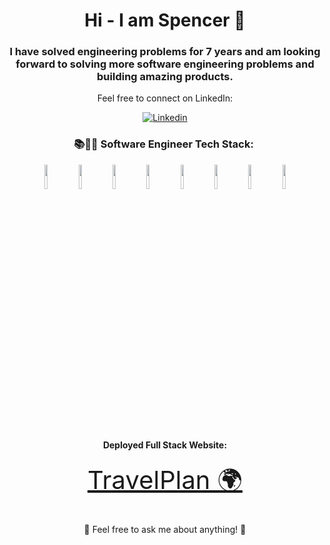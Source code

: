 <h1 align="center"> Hi - I am Spencer 🙂 </h1>
<h3 align="center"> I have solved engineering problems for 7 years and am looking forward to solving more software engineering problems and building amazing products. </h3>
<p align="center"> Feel free to connect on LinkedIn:</p>
<div align="center">
  
[![Linkedin](https://img.shields.io/badge/-LinkedIn-blue?style=flat&logo=Linkedin&logoColor=white)](https://www.linkedin.com/in/spenceradler2/)

</div>
<h3 align="center">📚👨‍💻 Software Engineer Tech Stack: ​​ </h3>
<p align="center">
  <code><a href="https://www.javascript.com/"><img width="10%" src="https://www.vectorlogo.zone/logos/javascript/javascript-ar21.svg"></a></code>
  <code><a href="https://reactjs.org/"><img width="10%" src="https://www.vectorlogo.zone/logos/reactjs/reactjs-ar21.svg"></a></code>
  <code><a href="https://redux.js.org/"><img width="10%" src="https://www.vectorlogo.zone/logos/js_redux/js_redux-ar21.svg"></a></code>
  <code><a href="https://www.postgresql.org/"><img width="10%" src="https://www.vectorlogo.zone/logos/postgresql/postgresql-ar21.svg"></a></code>
  <code><a href="https://www.python.org/"><img width="10%" src="https://www.vectorlogo.zone/logos/python/python-ar21.svg"></a></code>
  <code><a href="https://developer.mozilla.org/en-US/docs/Web/Guide/HTML/HTML5"><img width="10%" src="https://www.vectorlogo.zone/logos/w3_html5/w3_html5-ar21.svg"></a></code>
  <code><a href="https://github.com/"><img width="10%" src="https://www.vectorlogo.zone/logos/github/github-ar21.svg"></a></code>
  <code><a href="https://visualstudio.microsoft.com/"><img width="10%" src="https://www.vectorlogo.zone/logos/visualstudio_code/visualstudio_code-ar21.svg"></a></code>
</p>
<br />

<h4 align="center"> Deployed Full Stack Website: </h3>
<div align="center">
  <a style="font-size:40px;" href="https://phase-5-project-travel-plan.onrender.com/">TravelPlan 🌍</a> 
</div>
<br />
<p align="center"> 💬 Feel free to ask me about anything! 🙋 <p>

<!--
**spenceradler2/spenceradler2** is a ✨ _special_ ✨ repository because its `README.md` (this file) appears on your GitHub profile.

Here are some ideas to get you started:

- 🔭 I’m currently working on ...
- 🌱 I’m currently learning ...
- 👯 I’m looking to collaborate on ...
- 🤔 I’m looking for help with ...
- 💬 Ask me about ...
- 📫 How to reach me: ...
- 😄 Pronouns: ...
- ⚡ Fun fact: ...
-->
